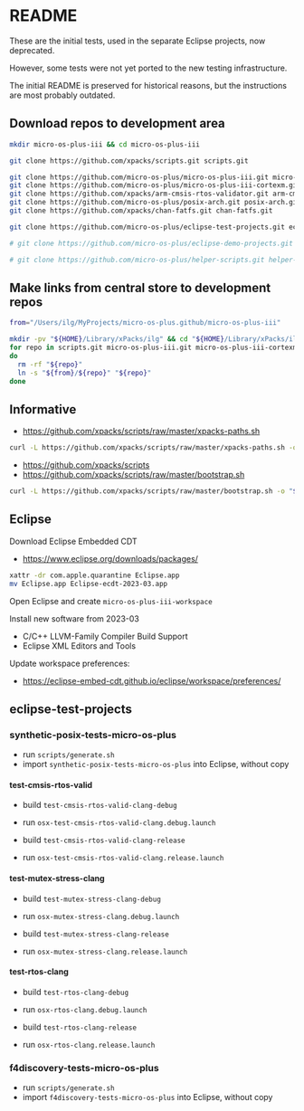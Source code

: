 # README

These are the initial tests, used in the separate Eclipse projects, now
deprecated.

However, some tests were not yet ported to the new testing infrastructure.

The initial README is preserved for historical reasons, but the
instructions are most probably outdated.

## Download repos to development area

```bash
mkdir micro-os-plus-iii && cd micro-os-plus-iii

git clone https://github.com/xpacks/scripts.git scripts.git

git clone https://github.com/micro-os-plus/micro-os-plus-iii.git micro-os-plus-iii.git
git clone https://github.com/micro-os-plus/micro-os-plus-iii-cortexm.git micro-os-plus-iii-cortexm.git
git clone https://github.com/xpacks/arm-cmsis-rtos-validator.git arm-cmsis-rtos-validator.git
git clone https://github.com/micro-os-plus/posix-arch.git posix-arch.git
git clone https://github.com/xpacks/chan-fatfs.git chan-fatfs.git

git clone https://github.com/micro-os-plus/eclipse-test-projects.git eclipse-test-projects.git

# git clone https://github.com/micro-os-plus/eclipse-demo-projects.git eclipse-demo-projects.git

# git clone https://github.com/micro-os-plus/helper-scripts.git helper-scripts.git
```

## Make links from central store to development repos

```bash
from="/Users/ilg/MyProjects/micro-os-plus.github/micro-os-plus-iii"

mkdir -pv "${HOME}/Library/xPacks/ilg" && cd "${HOME}/Library/xPacks/ilg"
for repo in scripts.git micro-os-plus-iii.git micro-os-plus-iii-cortexm.git arm-cmsis-rtos-validator.git posix-arch.git chan-fatfs.git
do
  rm -rf "${repo}"
  ln -s "${from}/${repo}" "${repo}"
done
```

## Informative

- <https://github.com/xpacks/scripts/raw/master/xpacks-paths.sh>

```bash
curl -L https://github.com/xpacks/scripts/raw/master/xpacks-paths.sh -o "${HOME}/Downloads/xpacks-paths.sh"
```

- <https://github.com/xpacks/scripts>
- <https://github.com/xpacks/scripts/raw/master/bootstrap.sh>

```bash
curl -L https://github.com/xpacks/scripts/raw/master/bootstrap.sh -o "${HOME}/Downloads/bootstrap.sh"
```

## Eclipse

Download Eclipse Embedded CDT

- <https://www.eclipse.org/downloads/packages/>

```bash
xattr -dr com.apple.quarantine Eclipse.app
mv Eclipse.app Eclipse-ecdt-2023-03.app
```

Open Eclipse and create `micro-os-plus-iii-workspace`

Install new software from 2023-03

- C/C++ LLVM-Family Compiler Build Support
- Eclipse XML Editors and Tools

Update workspace preferences:

- <https://eclipse-embed-cdt.github.io/eclipse/workspace/preferences/>

## eclipse-test-projects

### synthetic-posix-tests-micro-os-plus

- run `scripts/generate.sh`
- import `synthetic-posix-tests-micro-os-plus` into Eclipse, without copy

#### test-cmsis-rtos-valid

- build `test-cmsis-rtos-valid-clang-debug`
- run `osx-test-cmsis-rtos-valid-clang.debug.launch`

- build `test-cmsis-rtos-valid-clang-release`
- run `osx-test-cmsis-rtos-valid-clang.release.launch`

#### test-mutex-stress-clang

- build `test-mutex-stress-clang-debug`
- run `osx-mutex-stress-clang.debug.launch`

- build `test-mutex-stress-clang-release`
- run `osx-mutex-stress-clang.release.launch`

#### test-rtos-clang

- build `test-rtos-clang-debug`
- run `osx-rtos-clang.debug.launch`

- build `test-rtos-clang-release`
- run `osx-rtos-clang.release.launch`

### f4discovery-tests-micro-os-plus

- run `scripts/generate.sh`
- import `f4discovery-tests-micro-os-plus` into Eclipse, without copy

